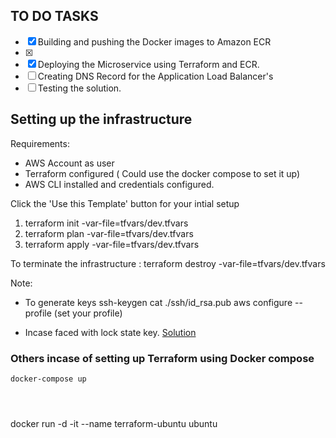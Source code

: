 ## TO DO TASKS
- [x] Building and pushing the Docker images to Amazon ECR
- [x]
- [x] Deploying the Microservice using Terraform and ECR.
- [ ] Creating DNS Record for the Application Load Balancer's
- [ ] Testing the solution.

## Setting up the infrastructure 

Requirements:
- AWS Account as user 
- Terraform configured ( Could use the docker compose to set it up)
- AWS CLI installed and credentials configured.

 Click the 'Use this Template' button for your intial setup 
 
 1. terraform init -var-file=tfvars/dev.tfvars
 2. terraform plan  -var-file=tfvars/dev.tfvars
 3. terraform apply -var-file=tfvars/dev.tfvars

To terminate the infrastructure :
terraform destroy -var-file=tfvars/dev.tfvars


Note: 
- To generate keys 
ssh-keygen
cat ./ssh/id_rsa.pub
aws configure --profile (set your profile)

- Incase faced with lock state key. [Solution](https://stackoverflow.com/questions/62189825/terraform-error-acquiring-the-state-lock-conditionalcheckfailedexception)


















### Others incase of setting up Terraform using Docker compose
```docker-compose up ```

```docker-compose run --rm tf init
```

```docker compose run --rm tf fmt
```

```docker-compose run --rm tf validate
```


docker run -d -it --name terraform-ubuntu ubuntu


